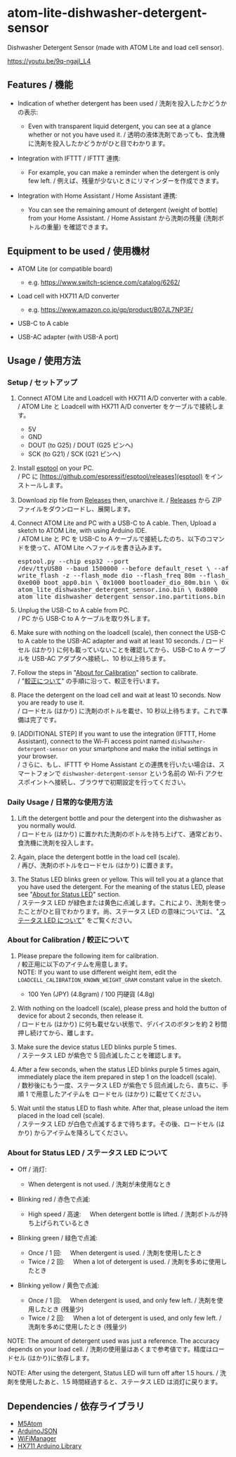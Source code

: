 # atom-lite-dishwasher-detergent-sensor

Dishwasher Detergent Sensor (made with ATOM Lite and load cell sensor).

https://youtu.be/9q-ngajI_L4

## Features / 機能

- Indication of whether detergent has been used / 洗剤を投入したかどうかの表示:

  - Even with transparent liquid detergent, you can see at a glance whether or not you have used it. / 透明の液体洗剤であっても、食洗機に洗剤を投入したかどうかがひと目でわかります。

- Integration with IFTTT / IFTTT 連携:

  - For example, you can make a reminder when the detergent is only few left. / 例えば、残量が少ないときにリマインダーを作成できます。

- Integration with Home Assistant / Home Assistant 連携:

  - You can see the remaining amount of detergent (weight of bottle) from your Home Assistant. / Home Assistant から洗剤の残量 (洗剤ボトルの重量) を確認できます。

## Equipment to be used / 使用機材

- ATOM Lite (or compatible board)

  - e.g. https://www.switch-science.com/catalog/6262/

- Load cell with HX711 A/D converter

  - e.g. https://www.amazon.co.jp/gp/product/B07JL7NP3F/

- USB-C to A cable

- USB-AC adapter (with USB-A port)

## Usage / 使用方法

### Setup / セットアップ

1. Connect ATOM Lite and Loadcell with HX711 A/D converter with a cable.<br> / ATOM Lite と Loadcell with HX711 A/D converter をケーブルで接続します。

   - 5V
   - GND
   - DOUT (to G25) / DOUT (G25 ピンへ)
   - SCK (to G21) / SCK (G21 ピンへ)

2. Install [esptool](https://github.com/espressif/esptool/releases) on your PC. <br>/ PC に [https://github.com/espressif/esptool/releases](esptool) をインストールします。

3. Download zip file from [Releases](https://github.com/mugifly/atom-lite-dishwasher-detergent-sensor/releases) then, unarchive it. / [Releases](https://github.com/mugifly/atom-lite-dishwasher-detergent-sensor/releases) から ZIP ファイルをダウンロードし、展開します。

4. Connect ATOM Lite and PC with a USB-C to A cable. Then, Upload a sketch to ATOM Lite, with using Arduino IDE.<br> / ATOM Lite と PC を USB-C to A ケーブルで接続したのち、以下のコマンドを使って、ATOM Lite へファイルを書き込みます。<br><pre>esptool.py --chip esp32 --port /dev/ttyUSB0 --baud 1500000 --before default_reset \\
   --after hard_reset write_flash -z --flash_mode dio --flash_freq 80m --flash_size detect \\
   0xe000 boot_app0.bin \\
   0x1000 bootloader_dio_80m.bin \\
   0x10000 atom_lite_dishwasher_detergent_sensor.ino.bin \\
   0x8000 atom_lite_dishwasher_detergent_sensor.ino.partitions.bin </pre>

5. Unplug the USB-C to A cable from PC.<br> / PC から USB-C to A ケーブルを取り外します。

6. Make sure with nothing on the loadcell (scale), then connect the USB-C to A cable to the USB-AC adapter and wait at least 10 seconds. / ロードセル (はかり) に何も載っていないことを確認してから、USB-C to A ケーブルを USB-AC アダプタへ接続し、10 秒以上待ちます。

7. Follow the steps in "[About for Calibration](#about-calibration)" section to calibrate.<br> / "[較正について](#about-calibration)" の手順に沿って、較正を行います。

8. Place the detergent on the load cell and wait at least 10 seconds. Now you are ready to use it.<br> / ロードセル (はかり) に洗剤のボトルを載せ、10 秒以上待ちます。これで準備は完了です。

9. [ADDITIONAL STEP] If you want to use the integration (IFTTT, Home Assistant), connect to the Wi-Fi access point named `dishwasher-detergent-sensor` on your smartphone and make the initial settings in your browser.<br> / さらに、もし、IFTTT や Home Assistant との連携を行いたい場合は、スマートフォンで `dishwasher-detergent-sensor` という名前の Wi-Fi アクセスポイントへ接続し、ブラウザで初期設定を行ってください。

### Daily Usage / 日常的な使用方法

1. Lift the detergent bottle and pour the detergent into the dishwasher as you normally would.<br> / ロードセル (はかり) に置かれた洗剤のボトルを持ち上げて、通常どおり、食洗機に洗剤を投入します。

2. Again, place the detergent bottle in the load cell (scale).<br> / 再び、洗剤のボトルをロードセル (はかり) に置きます。

3. The Status LED blinks green or yellow. This will tell you at a glance that you have used the detergent. For the meaning of the status LED, please see "[About for Status LED](#about-status-led)" section.<br> / ステータス LED が緑色または黄色に点滅します。これにより、洗剤を使ったことがひと目でわかります。尚、ステータス LED の意味については、"[ステータス LED について](#about-status-led)" をご覧ください。

### About for Calibration / 較正について <a name="about-calibration"></a>

1. Please prepare the following item for calibration.<br> / 較正用に以下のアイテムを用意します。<br>NOTE: If you want to use different weight item, edit the `LOADCELL_CALIBRATION_KNOWN_WEIGHT_GRAM` constant value in the sketch.

   - 100 Yen (JPY) (4.8gram) / 100 円硬貨 (4.8g)

2. With nothing on the loadcell (scale), please press and hold the button of device for about 2 seconds, then release it.<br> / ロードセル (はかり) に何も載せない状態で、デバイスのボタンを約 2 秒間押し続けてから、離します。

3. Make sure the device status LED blinks purple 5 times.<br> / ステータス LED が紫色で 5 回点滅したことを確認します。

4. After a few seconds, when the status LED blinks purple 5 times again, immediately place the item prepared in step 1 on the loadcell (scale).<br> / 数秒後にもう一度、ステータス LED が紫色で 5 回点滅したら、直ちに、手順 1 で用意したアイテムを ロードセル (はかり) に載せてください。

5. Wait until the status LED to flash white. After that, please unload the item placed in the load cell (scale).<br> / ステータス LED が白色で点滅するまで待ちます。その後、ロードセル (はかり) からアイテムを降ろしてください。

### About for Status LED / ステータス LED について <a name="about-status-led"></a>

- Off / 消灯:

  - When detergent is not used. / 洗剤が未使用なとき

- Blinking red / 赤色で点滅:

  - High speed / 高速: &nbsp;&nbsp;&nbsp; When detergent bottle is lifted. / 洗剤ボトルが持ち上げられているとき

- Blinking green / 緑色で点滅:

  - Once / 1 回: &nbsp;&nbsp;&nbsp; When detergent is used. / 洗剤を使用したとき
  - Twice / 2 回: &nbsp;&nbsp;&nbsp; When a lot of detergent is used. / 洗剤を多めに使用したとき

- Blinking yellow / 黄色で点滅:

  - Once / 1 回: &nbsp;&nbsp;&nbsp; When detergent is used, and only few left. / 洗剤を使用したとき (残量少)
  - Twice / 2 回: &nbsp;&nbsp;&nbsp; When a lot of detergent is used, and only few left. / 洗剤を多めに使用したとき (残量少)

NOTE: The amount of detergent used was just a reference. The accuracy depends on your load cell. / 洗剤の使用量はあくまで参考値です。精度はロードセル (はかり)に依存します。

NOTE: After using the detergent, Status LED will turn off after 1.5 hours. / 洗剤を使用したあと、1.5 時間経過すると、ステータス LED は消灯に戻ります。

## Dependencies / 依存ライブラリ

- [M5Atom](https://github.com/m5stack/M5Atom)
- [ArduinoJSON](https://arduinojson.org/)
- [WiFiManager](https://github.com/tzapu/WiFiManager)
- [HX711 Arduino Library](https://github.com/bogde/HX711)
